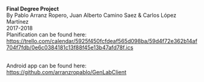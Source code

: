<b>Final Degree Project</b>
<br>By Pablo Arranz Ropero, Juan Alberto Camino Saez & Carlos López Martínez
<br>2017-2018
<br>Planification can be found here: https://trello.com/calendar/5925f450fcfdeaf565d098ba/59d4f72e362b14af704f7fdb/0e6c0384181c13f88f45e13b47afd78f.ics

<br>Android app can be found here:
https://github.com/arranzropablo/GenLabClient
